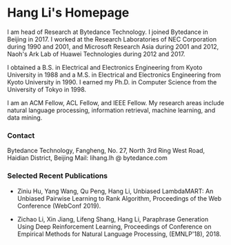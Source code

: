 # Hang Li's Homepage

I am head of Research at Bytedance Technology. I joined Bytedance in Beijing in 2017.  I worked at the Research Laboratories of NEC Corporation during 1990 and 2001, and Microsoft Research Asia during 2001 and 2012, Naoh's Ark Lab of Huawei Technologies during 2012 and 2017.

I obtained a B.S. in Electrical and Electronics Engineering from Kyoto University in 1988 and a M.S. in Electrical and Electronics Engineering from Kyoto University in 1990. I earned my Ph.D. in Computer Science from the University of Tokyo in 1998.

I am an ACM Fellow, ACL Fellow, and IEEE Fellow. My research areas include natural language processing, information retrieval, machine learning, and data mining.

### Contact

Bytedance Technology,
Fangheng,  No. 27,  North 3rd Ring West Road, Haidian District, Beijing
Mail: lihang.lh @ bytedance.com

### Selected Recent Publications

* Ziniu Hu, Yang Wang, Qu Peng, Hang Li, Unbiased LambdaMART: An Unbiased Pairwise Learning to Rank Algorithm, Proceedings of the Web Conference (WebConf 2019). 

* Zichao Li, Xin Jiang, Lifeng Shang, Hang Li, Paraphrase Generation Using Deep Reinforcement Learning, Proceedings of Conference on Empirical Methods for Natural Language Processing, (EMNLP'18), 2018.


